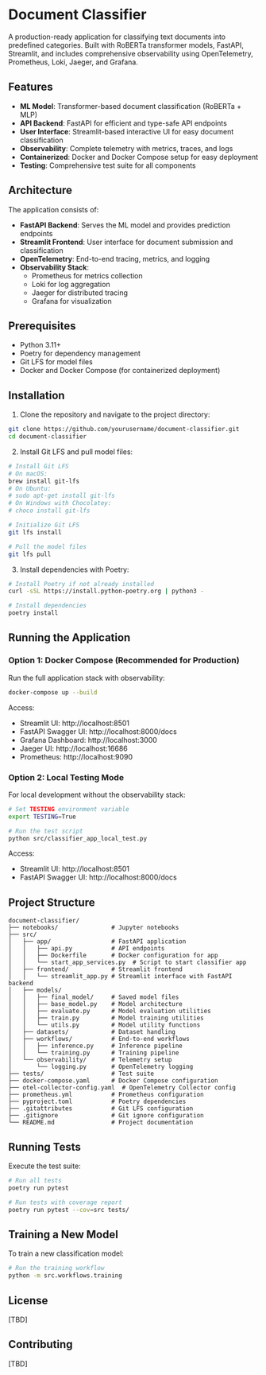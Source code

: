 # Document Classifier

A production-ready application for classifying text documents into predefined categories. Built with RoBERTa transformer models, FastAPI, Streamlit, and includes comprehensive observability using OpenTelemetry, Prometheus, Loki, Jaeger, and Grafana.

## Features

- **ML Model**: Transformer-based document classification (RoBERTa + MLP)
- **API Backend**: FastAPI for efficient and type-safe API endpoints
- **User Interface**: Streamlit-based interactive UI for easy document classification
- **Observability**: Complete telemetry with metrics, traces, and logs
- **Containerized**: Docker and Docker Compose setup for easy deployment
- **Testing**: Comprehensive test suite for all components

## Architecture

The application consists of:

- **FastAPI Backend**: Serves the ML model and provides prediction endpoints
- **Streamlit Frontend**: User interface for document submission and classification
- **OpenTelemetry**: End-to-end tracing, metrics, and logging
- **Observability Stack**:
  - Prometheus for metrics collection
  - Loki for log aggregation
  - Jaeger for distributed tracing
  - Grafana for visualization

## Prerequisites

- Python 3.11+
- Poetry for dependency management
- Git LFS for model files
- Docker and Docker Compose (for containerized deployment)

## Installation

1. Clone the repository and navigate to the project directory:

```bash
git clone https://github.com/yourusername/document-classifier.git
cd document-classifier
```

2. Install Git LFS and pull model files:

```bash
# Install Git LFS
# On macOS:
brew install git-lfs
# On Ubuntu:
# sudo apt-get install git-lfs
# On Windows with Chocolatey:
# choco install git-lfs

# Initialize Git LFS
git lfs install

# Pull the model files
git lfs pull
```

3. Install dependencies with Poetry:

```bash
# Install Poetry if not already installed
curl -sSL https://install.python-poetry.org | python3 -

# Install dependencies
poetry install
```

## Running the Application

### Option 1: Docker Compose (Recommended for Production)

Run the full application stack with observability:

```bash
docker-compose up --build
```

Access:
- Streamlit UI: http://localhost:8501
- FastAPI Swagger UI: http://localhost:8000/docs
- Grafana Dashboard: http://localhost:3000
- Jaeger UI: http://localhost:16686
- Prometheus: http://localhost:9090

### Option 2: Local Testing Mode

For local development without the observability stack:

```bash
# Set TESTING environment variable
export TESTING=True

# Run the test script
python src/classifier_app_local_test.py
```

Access:
- Streamlit UI: http://localhost:8501
- FastAPI Swagger UI: http://localhost:8000/docs


## Project Structure

```
document-classifier/
├── notebooks/               # Jupyter notebooks
├── src/
│   ├── app/                 # FastAPI application
│   │   ├── api.py           # API endpoints
│   │   ├── Dockerfile       # Docker configuration for app
│   │   └── start_app_services.py  # Script to start classifier app
│   ├── frontend/            # Streamlit frontend
│   │   └── streamlit_app.py # Streamlit interface with FastAPI backend
│   ├── models/
│   │   ├── final_model/     # Saved model files
│   │   ├── base_model.py    # Model architecture
│   │   ├── evaluate.py      # Model evaluation utilities
│   │   ├── train.py         # Model training utilities
│   │   └── utils.py         # Model utility functions
│   ├── datasets/            # Dataset handling
│   ├── workflows/           # End-to-end workflows
│   │   ├── inference.py     # Inference pipeline
│   │   └── training.py      # Training pipeline
│   └── observability/       # Telemetry setup
│       └── logging.py       # OpenTelemetry logging
├── tests/                   # Test suite
├── docker-compose.yaml      # Docker Compose configuration
├── otel-collector-config.yaml  # OpenTelemetry Collector config
├── prometheus.yml           # Prometheus configuration
├── pyproject.toml           # Poetry dependencies
├── .gitattributes           # Git LFS configuration
├── .gitignore               # Git ignore configuration
└── README.md                # Project documentation
```

## Running Tests

Execute the test suite:

```bash
# Run all tests
poetry run pytest

# Run tests with coverage report
poetry run pytest --cov=src tests/
```

## Training a New Model

To train a new classification model:

```bash
# Run the training workflow
python -m src.workflows.training
```

## License

[TBD]

## Contributing

[TBD]
